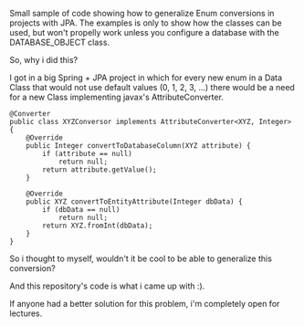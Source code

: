 Small sample of code showing how to generalize Enum conversions in projects with JPA.
The examples is only to show how the classes can be used, but won't propelly work unless you configure a database with the DATABASE_OBJECT class.

So, why i did this?

I got in a big Spring + JPA project in which for every new enum in a Data Class that would not use default values (0, 1, 2, 3, ...) there would be a need for a new Class implementing javax's AttributeConverter.

```
@Converter
public class XYZConversor implements AttributeConverter<XYZ, Integer> {
    @Override
    public Integer convertToDatabaseColumn(XYZ attribute) {
        if (attribute == null)
            return null;
        return attribute.getValue();
    }

    @Override
    public XYZ convertToEntityAttribute(Integer dbData) {
        if (dbData == null)
            return null;
        return XYZ.fromInt(dbData);
    }
}

```

So i thought to myself, wouldn't it be cool to be able to generalize this conversion?

And this repository's code is what i came up with :).

If anyone had a better solution for this problem, i'm completely open for lectures.	
